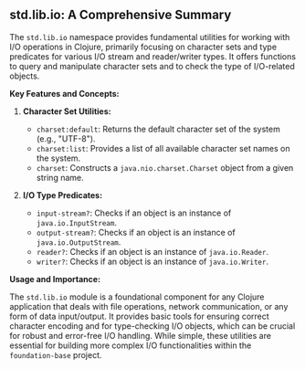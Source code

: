 ## std.lib.io: A Comprehensive Summary

The `std.lib.io` namespace provides fundamental utilities for working with I/O operations in Clojure, primarily focusing on character sets and type predicates for various I/O stream and reader/writer types. It offers functions to query and manipulate character sets and to check the type of I/O-related objects.

**Key Features and Concepts:**

1.  **Character Set Utilities:**
    *   `charset:default`: Returns the default character set of the system (e.g., "UTF-8").
    *   `charset:list`: Provides a list of all available character set names on the system.
    *   `charset`: Constructs a `java.nio.charset.Charset` object from a given string name.

2.  **I/O Type Predicates:**
    *   `input-stream?`: Checks if an object is an instance of `java.io.InputStream`.
    *   `output-stream?`: Checks if an object is an instance of `java.io.OutputStream`.
    *   `reader?`: Checks if an object is an instance of `java.io.Reader`.
    *   `writer?`: Checks if an object is an instance of `java.io.Writer`.

**Usage and Importance:**

The `std.lib.io` module is a foundational component for any Clojure application that deals with file operations, network communication, or any form of data input/output. It provides basic tools for ensuring correct character encoding and for type-checking I/O objects, which can be crucial for robust and error-free I/O handling. While simple, these utilities are essential for building more complex I/O functionalities within the `foundation-base` project.
